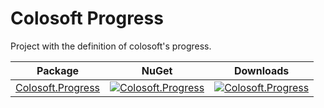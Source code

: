 # Colosoft Progress

Project with the definition of colosoft's progress.


| Package | NuGet | Downloads |
| ------- | ------------ | --------- |
| [Colosoft.Progress](https://www.nuget.org/packages/Colosoft.Progress/) | [![Colosoft.Progress](https://img.shields.io/nuget/v/Colosoft.Progress.svg)](https://www.nuget.org/packages/Colosoft.Progress/) | [![Colosoft.Progress](https://img.shields.io/nuget/dt/Colosoft.Progress.svg)](https://www.nuget.org/packages/Colosoft.Progress/) |


